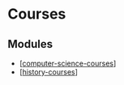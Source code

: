 Courses
===

Modules
---
- [[computer-science-courses]]
- [[history-courses]]

[//begin]: # "Autogenerated link references for markdown compatibility"
[computer-science-courses]: ../computer-science/computer-science-courses/computer-science-courses.md "CS Courses"
[history-courses]: history-courses/history-courses.md "History Courses"
[//end]: # "Autogenerated link references"